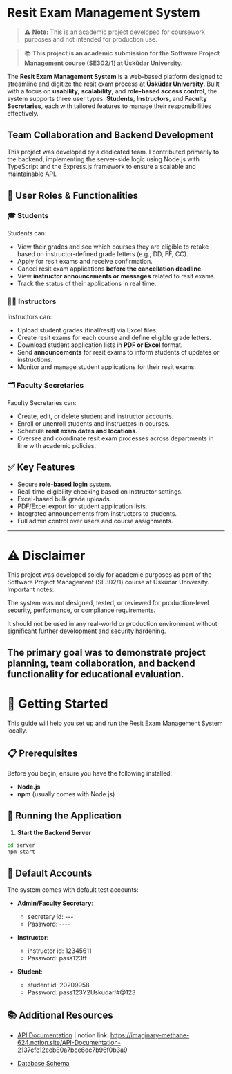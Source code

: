 # Resit Exam Management System

> ⚠ **Note:** This is an academic project developed for coursework purposes and not intended for production use.


> 📚 **This project is an academic submission for the Software Project Management course (SE302/1) at Üsküdar University.**

The **Resit Exam Management System** is a web-based platform designed to streamline and digitize the resit exam process at **Üsküdar University**. Built with a focus on **usability**, **scalability**, and **role-based access control**, the system supports three user types: **Students**, **Instructors**, and **Faculty Secretaries**, each with tailored features to manage their responsibilities effectively.

## Team Collaboration and Backend Development
This project was developed by a dedicated team. I contributed primarily to the backend, implementing the server-side logic using Node.js with TypeScript and the Express.js framework to ensure a scalable and maintainable API.
## 👥 User Roles & Functionalities

### 🎓 Students

Students can:

* View their grades and see which courses they are eligible to retake based on instructor-defined grade letters (e.g., DD, FF, CC).
* Apply for resit exams and receive confirmation.
* Cancel resit exam applications **before the cancellation deadline**.
* View **instructor announcements or messages** related to resit exams.
* Track the status of their applications in real time.

### 👨‍🏫 Instructors

Instructors can:

* Upload student grades (final/resit) via Excel files.
* Create resit exams for each course and define eligible grade letters.
* Download student application lists in **PDF or Excel** format.
* Send **announcements** for resit exams to inform students of updates or instructions.
* Monitor and manage student applications for their resit exams.

### 🗂️ Faculty Secretaries

Faculty Secretaries can:

* Create, edit, or delete student and instructor accounts.
* Enroll or unenroll students and instructors in courses.
* Schedule **resit exam dates and locations**.
* Oversee and coordinate resit exam processes across departments in line with academic policies.

## ✅ Key Features

* Secure **role-based login** system.
* Real-time eligibility checking based on instructor settings.
* Excel-based bulk grade uploads.
* PDF/Excel export for student application lists.
* Integrated announcements from instructors to students.
* Full admin control over users and course assignments.
-------------------------------------------
# ⚠ Disclaimer
This project was developed solely for academic purposes as part of the Software Project Management (SE302/1) course at Üsküdar University.
Important notes:

The system was not designed, tested, or reviewed for production-level security, performance, or compliance requirements.

It should not be used in any real-world or production environment without significant further development and security hardening.

The primary goal was to demonstrate project planning, team collaboration, and backend functionality for educational evaluation.
-------------------
# 🚀 Getting Started

This guide will help you set up and run the Resit Exam Management System locally.

## 📋 Prerequisites

Before you begin, ensure you have the following installed:

- **Node.js** 
- **npm** (usually comes with Node.js)



## 🚀 Running the Application

1. **Start the Backend Server**
```bash
cd server
npm start
```



## 📝 Default Accounts

The system comes with default test accounts:

- **Admin/Faculty Secretary**:
  - secretary id: ---
  - Password: ----

- **Instructor**:
  - instructor id: 12345611
  - Password: pass123ff

- **Student**:
  - student id: 20209958
  - Password: pass123Y2Uskudar!#@123

## 📚 Additional Resources

- [API Documentation](docs/api.md) | notion link: https://imaginary-methane-624.notion.site/API-Documentation-2137cfc12eeb80a7bce6dc7b96f0b3a9


- [Database Schema](docs/ERD.md)


